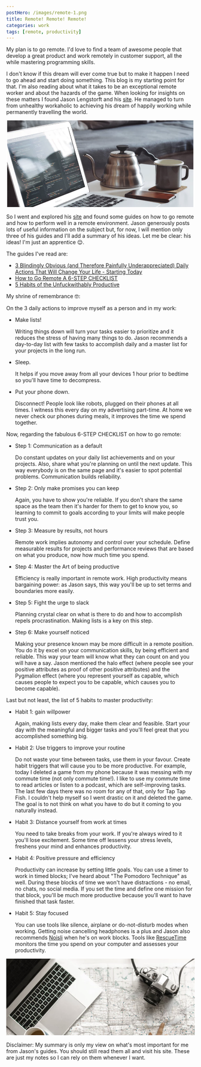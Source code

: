 ```yaml
---
postHero: /images/remote-1.png
title: Remote! Remote! Remote!
categories: work
tags: [remote, productivity]
---
```


My plan is to go remote. I'd love to find a team of awesome people that develop
a great product and work remotely in customer support, all the while mastering
programming skills.

I don't know if this dream will ever come true but to make it happen I need to
go ahead and start doing something. This blog is my starting point for that.
I'm also reading about what it takes to be an exceptional remote worker and about
the hazards of the game. When looking for insights on these matters I found
Jason Lengstorft and his [site](http://lengstorf.com). He managed to turn from
unhealthy workaholic to achieving his dream of happily working while permanently
travelling the world.

<img class="pull-left" src="/images/remote-1.png" alt="computer and coffee">

So I went and explored his [site](http://lengstorf.com) and found some guides
on how to go remote and how to perform well in a remote environment. Jason
generously posts lots of useful information on the subject but, for now, I will
mention only three of his guides and I'll add a summary of his ideas. Let me be
clear: his ideas! I'm just an apprentice 😌.

The guides I've read are:
  <ul class="post-ul fa-ul">
    <li><i class="fa-li fa fa-hand-o-right"></i><a href="https://lengstorf.com/about/">3 Blindingly Obvious (and Therefore Painfully Underappreciated) Daily Actions That Will Change Your Life - Starting Today</a></li>
    <li><i class="fa-li fa fa-hand-o-right"></i><a href="https://lengstorf.com/remote-work-course/">How to Go Remote A 6-STEP CHECKLIST</a></li>
    <li><i class="fa-li fa fa-hand-o-right"></i><a href="https://lengstorf.com/productivity-habits/">5 Habits of the Unfuckwithably Productive</a></li>
</ul>

My shrine of remembrance 🤓:

On the 3 daily actions to improve myself as a person and in my work:

<ul class="post-ul fa-ul">
  <li><i class="fa-li fa fa-bookmark"></i>Make lists!
    <p>
      Writing things down will turn your tasks easier to prioritize and it
      reduces the stress of having many things to do. Jason recommends a
      day-to-day list with few tasks to accomplish daily and a master list for
      your projects in the long run.
    </p>
  </li>
  <li><i class="fa-li fa fa-bookmark"></i>Sleep.
    <p>
      It helps if you move away from all your devices 1 hour prior to bedtime so
      you'll have time to decompress.
    </p>
  </li>
  <li><i class="fa-li fa fa-bookmark"></i>Put your phone down.
    <p>
      Disconnect! People look like robots, plugged on their phones at all times.
      I witness this every day on my advertising part-time. At home we never
      check our phones during meals, it improves the time we spend together.
    </p>
  </li>
</ul>

Now, regarding the fabulous 6-STEP CHECKLIST on how to go remote:

<ul class="post-ul fa-ul">
  <li><i class="fa-li fa fa-bookmark"></i>
    Step 1: Communication as a default
    <p>Do constant updates on your daily list achievements and on your projects.
    Also, share what you're planning on until the next update. This way everybody
    is on the same page and it's easier to spot potential problems. Communication
    builds reliability.</p>
  </li>
  <li><i class="fa-li fa fa-bookmark"></i>
    Step 2: Only make promises you can keep
    <p>Again, you have to show you're reliable. If you don't share the same space
    as the team then it's harder for them to get to know you, so learning to
    commit to goals according to your limits will make people trust you.</p>
  </li>
  <li><i class="fa-li fa fa-bookmark"></i>
    Step 3: Measure by results, not hours
    <p>Remote work implies autonomy and control over your schedule. Define
    measurable results for projects and performance reviews that are based on
  what you produce, now how much time you spend.</p>
  </li>
  <li><i class="fa-li fa fa-bookmark"></i>
    Step 4: Master the Art of being productive
    <p>Efficiency is really important in remote work. High productivity means
    bargaining power: as Jason says, this way you'll be up to set terms and
    boundaries more easily.</p>
  </li>
  <li><i class="fa-li fa fa-bookmark"></i>
    Step 5: Fight the urge to slack
    <p>Planning crystal clear on what is there to do and how to accomplish
    repels procrastination. Making lists is a key on this step.</p>
  </li>
  <li><i class="fa-li fa fa-bookmark"></i>
    Step 6: Make yourself noticed
    <p>Making your presence known may be more difficult in a remote position.
    You do it by excel on your communication skills, by  being efficient and
    reliable. This way your team will know what they can count on and you will
    have a say. Jason mentioned the halo effect (where people see your positive
    attributes as proof of other positive attributes) and the Pygmalion effect
    (where you represent yourself as capable, which causes people to expect
    you to be capable, which causes you to become capable).</p>
  </li>
</ul>

Last but not least, the list of 5 habits to master productivity:

<ul class="post-ul fa-ul">
  <li><i class="fa-li fa fa-bookmark"></i>
    Habit 1: gain willpower
    <p>Again, making lists every day, make them clear and feasible. Start your
    day with the meaningful and bigger tasks and you'll feel great that you
    accomplished something big.</p>
  </li>
  <li><i class="fa-li fa fa-bookmark"></i>
    Habit 2: Use triggers to improve your routine
    <p>Do not waste your time between tasks, use them in your favour. Create
    habit triggers that will cause you to be more productive. For example, today
    I deleted a game from my phone because it was messing with my commute time
    (not only commute time!). I like to use my commute time to read articles or
    listen to a podcast, which are self-improving tasks. The last few days there
    was no room for any of that, only for Tap Tap Fish. I couldn't help myself
    so I went drastic on it and deleted the game. The goal is to not think on
    what you have to do but it coming to you naturally instead.</p>
  </li>
  <li><i class="fa-li fa fa-bookmark"></i>
    Habit 3: Distance yourself from work at times
    <p>You need to take breaks from your work. If you're always wired to it
    you'll lose excitement. Some time off lessens your stress levels, freshens
    your mind and enhances productivity.</p>
  </li>
  <li><i class="fa-li fa fa-bookmark"></i>
    Habit 4: Positive pressure and efficiency
    <p>Productivity can increase by setting little goals. You can use a timer
    to work in timed blocks; I've heard about "The Pomodoro Technique" as well.
    During these blocks of time we won't have distractions - no email, no chats,
    no social media. If you set the time and define one mission for that block,
    you'll be much more productive because you'll want to have finished that
    task faster.</p>
  </li>
  <li><i class="fa-li fa fa-bookmark"></i>
    Habit 5: Stay focused
    <p>You can use tools like silence, airplane or do-not-disturb modes when
    working. Getting noise cancelling headphones is a plus and Jason also
    recommends <a href="https://www.noisli.com/">Noisli</a> when he's on work blocks. Tools like <a href="https://www.rescuetime.com/">RescueTime</a> monitors the time you spend on your computer and assesses your productivity.</p>
  </li>
</ul>

<img class="pull-right" src="/images/remote-2.png" alt="computer and camera">

Disclaimer: My summary is only my view on what's most important for me from
Jason's guides. You should still read them all and visit his site. These are
just my notes so I can rely on them whenever I want.
